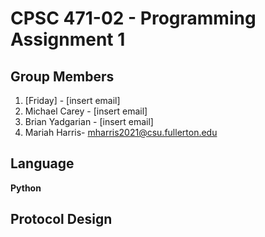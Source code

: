 # CPSC 471-02  - Programming Assignment 1
## Group Members
1. [Friday] - [insert email]
2. Michael Carey - [insert email]
3. Brian Yadgarian - [insert email]
4. Mariah Harris- mharris2021@csu.fullerton.edu

## Language

**Python**

## Protocol Design
